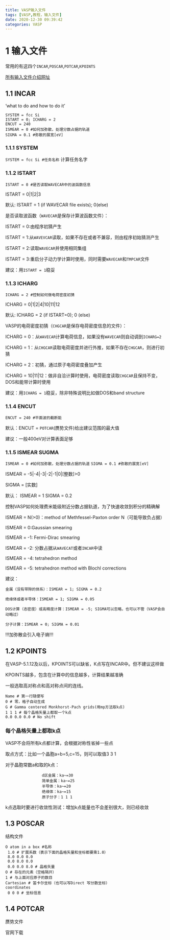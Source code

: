 ```yaml
---
title: VASP输入文件
tags: [VASP,教程，输入文件]
date: 2020-12-30 09:39:42
categories: VASP
---
```


# 1 输入文件
常用的有这四个`INCAR`,`POSCAR`,`POTCAR`,`KPOINTS`

[所有输入文件介绍网址](https://cms.mpi.univie.ac.at/vasp/guide/node50.html)

<!-- more -->

## 1.1 INCAR
‘what to do and how to do it’
```
SYSTEM = fcc Si
ISTART = 0; ICHARG = 2
ENCUT = 240
ISMEAR = 0 #如何加弥散，处理分数占据的轨道
SIGMA = 0.1 #弥散的展宽[eV]
```
### 1.1.1 SYSTEM
`SYSTEM = fcc Si #任务名称`
计算任务名字

### 1.1.2 ISTART
`ISTART = 0 #是否读取WAVECAR中的波函数信息`

ISTART = 0|1|2|3

默认: ISTART = 1 (if WAVECAR file exists); 0(else)

是否读取波函数（`WAVECAR`是保存计算波函数文件）：

ISTART = 0:由程序初猜产生

ISTART = 1:从`WAVEVCAR`读取，如果不存在或者不兼容，则由程序初始猜测产生

ISTART = 2:读取`WAVECAR`并使用相同集组

ISTART = 3:重启分子动力学计算时使用，同时需要`WAVECAR`和`TMPCAR`文件


建议：用`ISTART = 1`稳妥


### 1.1.3 ICHARG
`ICHARG = 2 #控制如何做电荷密度初猜`

ICHARG = 0|1|2|4|10|11|12

默认: ICHARG = 2 (if ISTART=0); 0 (else)

VASP的电荷密度初猜（`CHGCAR`是保存电荷密度信息的文件）：

ICHARG = 0：从`WAVECAR`计算电荷信息，如果没有`WAVECAR`则自动调到`ICHARG=2`

ICHARG = 1：从`CHGCAR`读取电荷密度并进行外推，如果不存在`CHGCAR`，则进行初猜

ICHARG = 2：初猜，通过原子电荷密度叠加产生

ICHARG = 10|11|12：做非自洽计算时使用，电荷密度读取`CHGCAR`且保持不变，DOS和能带计算时使用

建议：用`ICHARG = 1`稳妥，除非特殊说明比如做DOS和band structure

### 1.1.4 ENCUT
`ENCUT = 240 #平面波的截断能`

默认：ENCUT = `POTCAR`(赝势文件)给出建议范围的最大值

建议：一般400eV对计算表面足够

### 1.1.5 ISMEAR SUGMA
`ISMEAR = 0 #如何加弥散，处理分数占据的轨道`
`SIGMA = 0.1 #弥散的展宽[eV]`

ISMEAR = -5|-4|-3|-2|-1|0|[整数]>0

SIGMA = [实数]

默认： ISMEAR = 1
      SIGMA = 0.2

控制VASP如何处理费米能级附近分数占据轨道，为了快速收敛到积分的精确解

ISMEAR = N(>0)：method of Methfessel-Paxton order N（可能导致负占据）

ISMEAR = 0:Gaussian smearing

ISMEAR = -1: Fermi-Dirac smearing

ISMEAR = -2: 分数占据从`WAVECAT`或者`INCAR`中读

ISMEAR = -4: tetrahedron method

ISMEAR = -5: tetrahedron method with Blochl corrections

建议：

    金属（没有带隙的体系）：ISMEAR = 1; SIGMA = 0.2

    绝缘体或者半导体：ISMEAR = 1; SIGMA = 0.05

    DOS计算（态密度）或高精度计算：ISMEAR = -5; SIGMA可以忽略，也可以不管（VASP会自动略过）

    分子计算：ISMEAR = 0; SIGMA = 0.01

!!!加弥散会引入电子熵!!!



## 1.2 KPOINTS
在VASP-5.1.12及以后，KPOINTS可以缺省，K点写在INCAR中。但不建议这样做

KPOINTS越多，包含在计算中的信息越多，计算结果越准确

一般选取高对称点和高对称点间的连线。

```
Name # 第一行随便写
0 # 零，格子自动生成
G # Gamma centered Monkhorst-Pach grids(用mp方法取k点)
1 1 1 # 每个晶格矢量上都取一个k点
0.0 0.0 0.0 # No shift
```

### 每个晶格矢量上都取k点
VASP不会将所有k点都计算，会根据对称性省掉一些点

取点方式：比如一个晶胞a=b=5,c=15，则可以取值3 3 1

对于晶胞常数a和取的k点：

                    d区金属：ka~=30
                    简单金属：ka~=25
                    半导体：ka~=20
                    绝缘体：ka~=15
                    原子分子：1 1 1

k点选取时要进行收敛性测试：增加k点能量也不会差别很大，则已经收敛

## 1.3 POSCAR
结构文件
```
O atom in a box #名称
 1.0 # 扩展系数（表示下面的晶格矢量和坐标都要乘1.0）
 8.0 0.0 0.0
 0.0 8.0 0.0
 0.0 0.0 8.0 # 晶格矢量
O # 存在的元素（空格隔开）
1 # 与上面对应原子的数目
Cartesian # 笛卡尔坐标（也可以写Direct 写分数坐标）
coordinates
 0 0 0 # 坐标信息
```

## 1.4 POTCAR

赝势文件

官网下载